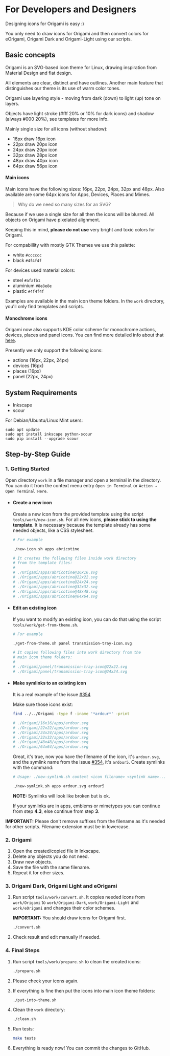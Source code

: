 # For Developers and Designers

Designing icons for Origami is easy :)

You only need to draw icons for Origami and then convert colors for eOrigami, Origami Dark and Origami-Light using our scripts.

## Basic concepts

Origami is an SVG-based icon theme for Linux, drawing inspiration from Material Design and flat design.

All elements are clear, distinct and have outlines. Another main feature that distinguishes our theme is its use of warm color tones.

Origami use layering style - moving from dark (down) to light (up) tone on layers.

Objects have light stroke (#fff 20% or 10% for dark icons) and shadow (always #000 20%), see templates for more info.

Mainly single size for all icons (without shadow):

- 16px draw 16px icon
- 22px draw 20px icon
- 24px draw 20px icon
- 32px draw 28px icon
- 48px draw 40px icon
- 64px draw 56px icon

#### Main icons

Main icons have the following sizes: 16px, 22px, 24px, 32px and 48px. Also available are some 64px icons for Apps, Devices, Places and Mimes.

> Why do we need so many sizes for an SVG?

Because if we use a single size for all then the icons will be blurred. All objects on Origami have pixelated alignment.

Keeping this in mind, **please do not use** very bright and toxic colors for Origami.

For compabillity with mostly GTK Themes we use this palette:

- white `#cccccc`
- black `#4f4f4f`

For devices used material colors:

- steel `#afafb1`
- aluminium `#8e8e8e`
- plastic `#4f4f4f`

Examples are available in the main icon theme folders. In the `work` directory, you'll only find templates and scripts.

#### Monochrome icons

Origami now also supports KDE color scheme for monochrome actions, devices, places and panel icons. You can find more detailed info about that [here](https://techbase.kde.org/Development/Tutorials/Plasma5/ThemeDetails#Colors).

Presently we only support the following icons:

- actions (16px, 22px, 24px)
- devices (16px)
- places (16px)
- panel (22px, 24px)

## System Requirements

- Inkscape
- scour

For Debian/Ubuntu/Linux Mint users:

```
sudo apt update
sudo apt install inkscape python-scour
sudo pip install --upgrade scour
```

## Step-by-Step Guide

### 1. Getting Started

Open directory `work` in a file manager and open a terminal in the directory. You can do it from the context menu entry `Open in Terminal` or `Action → Open Terminal Here`.

- #### Create a new icon

    Create a new icon from the provided template using the script `tools/work/new-icon.sh`. For all new icons, **please stick to using the template**. It is necessary because the template already has some needed objects, like a CSS stylesheet.

    ```sh
    # For example

    ./new-icon.sh apps abricotine

    # It creates the following files inside work directory
    # from the template files:
    #
    # ./Origami/apps/abricotine@16x16.svg
    # ./Origami/apps/abricotine@22x22.svg
    # ./Origami/apps/abricotine@24x24.svg
    # ./Origami/apps/abricotine@32x32.svg
    # ./Origami/apps/abricotine@48x48.svg
    # ./Origami/apps/abricotine@64x64.svg
    ```

- #### Edit an existing icon

    If you want to modify an existing icon, you can do that using the script `tools/work/get-from-theme.sh`.

    ```sh
    # For example

    ./get-from-theme.sh panel transmission-tray-icon.svg

    # It copies following files into work directory from the
    # main icon theme folders:
    #
    # ./Origami/panel/transmission-tray-icon@22x22.svg
    # ./Origami/panel/transmission-tray-icon@24x24.svg
    ```

- #### Make symlinks to an existing icon

    It is a real example of the issue [#354](https://github.com/LelCP/origami-icon-theme/issues/354)

    Make sure those icons exist:

    ```sh
    find ../../Origami -type f -iname '*ardour*' -print

    # ./Origami/16x16/apps/ardour.svg
    # ./Origami/22x22/apps/ardour.svg
    # ./Origami/24x24/apps/ardour.svg
    # ./Origami/32x32/apps/ardour.svg
    # ./Origami/48x48/apps/ardour.svg
    # ./Origami/64x64/apps/ardour.svg
    ```

    Great, it's true, now you have the filename of the icon, it's `ardour.svg`, and the symlink name from the issue [#354](https://github.com/LelCP/origami-icon-theme/issues/354), it's `ardour5`. Create symlinks with the command:

    ```sh
    # Usage: ./new-symlink.sh context <icon filename> <symlink name>...

    ./new-symlink.sh apps ardour.svg ardour5
    ```

    **NOTE:** Symlinks will look like broken but is ok.

    If your symlinks are in apps, emblems or mimetypes you can continue from step **4.3**, else continue from step **3**.

**IMPORTANT:** Please don't remove suffixes from the filename as it's needed for other scripts. Filename extension must be in lowercase.

### 2. Origami

1. Open the created/copied file in Inkscape.
2. Delete any objects you do not need.
3. Draw new objects.
4. Save the file with the same filename.
5. Repeat it for other sizes.

### 3. Origami Dark, Origami Light and eOrigami

1. Run script `tools/work/convert.sh`. It copies needed icons from `work/Origami` to `work/Origami-Dark`, `work/Origami-Light` and `work/eOrigami` and changes their color schemes.

    **IMPORTANT:** You should draw icons for Origami first.

    ```sh
    ./convert.sh
    ```

2. Check result and edit manually if needed.

### 4. Final Steps

1. Run script `tools/work/prepare.sh` to clean the created icons:

    ```sh
    ./prepare.sh
    ```

2. Please check your icons again.
3. If everything is fine then put the icons into main icon theme folders:

    ```sh
    ./put-into-theme.sh
    ```

4. Clean the `work` directory:

    ```sh
    ./clean.sh
    ```

5. Run tests:

    ```sh
    make tests
    ```

6. Everything is ready now! You can commit the changes to GitHub.
